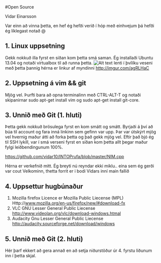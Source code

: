#Open Source

Vidar Einarsson

Var einn að vinna þetta, en hef ég hefði verið í hóp með einhvejum þá hefði ég líklegast notað @

## 1. Linux uppsetning

Gekk nokkuð illa fyrst en síðan kom þetta smá saman. Ég installaði Ubuntu 13.04 og notaði virtualbox til að runna þetta.
![Alt text](/home/ubuntu/Downloads/Ubuntu.jpg "myndinn") lenti í þvílíku veseni með þetta þannig hérna er linkur af myndinni http://imgur.com/agRLHaC


## 2. Uppsetning á vim && git

Mjög vel. Þurfti bara að opna terminalinn með CTRL-ALT-T og notaði skipanirnar sudo apt-get install vim og sudo apt-get install git-core.

## 3. Unnið með Git (1. hluti)

Þetta gekk nokkuð brösulega fyrst en kom smátt og smátt. Byrjaði á því að búa til account og fara inná linkinn sem gefinn var upp. Þar var útskýrt mjög vel hvernig maður átti að forka þetta og það gekk mjög vel. Eftir það bjó ég til SSH lykill, var í smá verseni fyrst en síðan kom þetta allt þegar maður fylgi leiðbendingunum 100%.

https://github.com/vidar10/INTOPrufa/blob/master/NIM.cpp

Hérna er verkefnið mitt. Ég breyti nú reyndar ekki miklu.. eina sem ég gerði var cout Velkominn, thetta forrit er i bodi Vidars inní main fallið

## 4. Uppsettur hugbúnaður

1. Mozilla firefox
	Licence er Mozilla Public Liecense (MPL)
	Http://www.mozilla.org/en-us/firefox/new/#download-fx
2. VLC
	GNU Lesser General Public Liecense
	http://www.videolan.org/vlc/download-windows.htmal
3. Audacity
	Gnu Lesser General Public Liecense
	http://audacity.sourceforge.net/download/windows

## 5. Unnið með Git (2. hluti)

Hér þarf ekkert að gera annað en að setja niðurstöður úr 4. fyrstu liðunum inn í þetta skjal.
